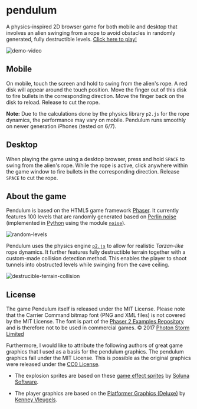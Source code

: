 # pendulum

A physics-inspired 2D browser game for both mobile and desktop that involves an alien swinging from a rope to avoid obstacles in randomly generated, fully destructible levels. [Click here to play!](https://christophmark.github.io/pendulum/pendulum/index.html)

![demo-video](https://raw.githubusercontent.com/christophmark/pendulum/master/demo/demo-video.gif)

## Mobile
On mobile, touch the screen and hold to swing from the alien's rope. A red disk will appear around the touch position. Move the finger out of this disk to fire bullets in the corresponding direction. Move the finger back on the disk to reload. Release to cut the rope.

**Note:** Due to the calculations done by the physics library `p2.js` for the rope dynamics, the performance may vary on mobile. Pendulum runs smoothly on newer generation iPhones (tested on 6/7).

## Desktop
When playing the game using a desktop browser, press and hold `SPACE` to swing from the alien's rope. While the rope is active, click anywhere within the game window to fire bullets in the corresponding direction. Release `SPACE` to cut the rope.

## About the game
Pendulum is based on the HTML5 game framework [Phaser](https://phaser.io/). It currently features 100 levels that are randomly generated based on [Perlin noise](https://en.wikipedia.org/wiki/Perlin_noise) (implemented in [Python](https://www.python.org/) using the module [`noise`](https://pypi.python.org/pypi/noise/)).

![random-levels](https://raw.githubusercontent.com/christophmark/pendulum/master/demo/random-levels.png)

Pendulum uses the physics engine [`p2.js`](https://github.com/schteppe/p2.js) to allow for realistic *Tarzan-like* rope dynamics. It further features fully destructible terrain together with a custom-made collision detection method. This enables the player to shoot tunnels into obstructed levels while swinging from the cave ceiling.

![destrucible-terrain-collision](https://raw.githubusercontent.com/christophmark/pendulum/master/demo/destrucible-terrain-collision.png)

## License

The game Pendulum itself is released under the MIT License. Please note that the Carrier Command bitmap font (PNG and XML files) is not covered by the MIT License. The font is part of the [Phaser 2 Examples Repository](https://github.com/photonstorm/phaser-examples) and is therefore not to be used in commercial games. © 2017 [Photon Storm Limited](http://www.photonstorm.com/)

Furthermore, I would like to attribute the following authors of great game graphics that I used as a basis for the pendulum graphics. The pendulum graphics fall under the MIT License. This is possible as the original graphics were released under the [CC0 License](https://creativecommons.org/publicdomain/zero/1.0/).

- The explosion sprites are based on these [game effect sprites](https://opengameart.org/content/explosion-effects-and-more) by [Soluna Software](https://opengameart.org/users/soluna-software).

- The player graphics are based on the [Platformer Graphics (Deluxe)](https://opengameart.org/content/platformer-art-deluxe) by [Kenney Vleugels](www.kenney.nl).












